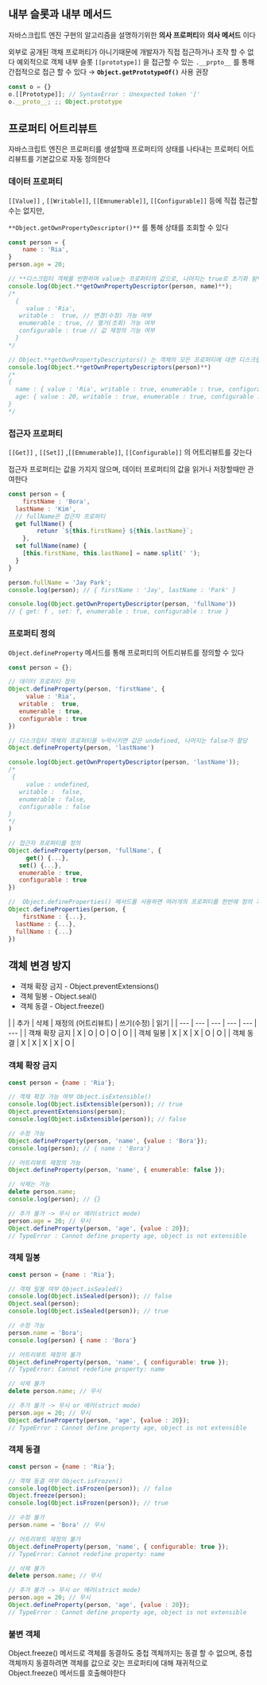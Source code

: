 ## 내부 슬롯과 내부 메서드

자바스크립트 엔진 구현의 알고리즘을 설명하기위한 **의사 프로퍼티**와 **의사 메서드** 이다

외부로 공개된 객채 프로퍼티가 아니기때문에 개발자가 직접 접근하거나 조작 할 수 없다
예외적으로 객체 내부 슬롯 `[[prototype]]` 을 접근할 수 있는 `.__prpto__` 를 통해 간접적으로 접근 할 수 있다 → **`Object.getPrototypeOf()`** 사용 권장

```jsx
const o = {}
o.[[Prototype]]; // SyntaxError : Unexpected token '['
o.__proto__; ;; Object.prototype
```

## 프로퍼티 어트리뷰트
자바스크립트 엔진은 프로퍼티를 생설할때 프로퍼티의 상태를 나타내는 프로퍼티 어트리뷰트를 기본값으로 자동 정의한다
### 데이터 프로퍼티

`[[Value]]` , `[[Writable]]`, `[[Emnumerable]]`, `[[Configurable]]` 등에 직접 접근할수는 없지만,

`**Object.getOwnPropertyDescriptor()**` 를 통해 상태를 조회할 수 있다

```jsx
const person = {
	name : 'Ria',
}
person.age = 20;

// **디스크립터 객체를 반환하며 value는 프로퍼티의 값으로, 나머지는 true로 초기화 됨**
console.log(Object.**getOwnPropertyDescriptor(person, name)**);
/*
  {
	 value : 'Ria',
   writable :  true, // 변경(수정) 가능 여부
   enumerable : true, // 열거(조회) 가능 여부
   configurable : true // 값 재정의 기능 여부 
  }
*/

// Object.**getOwnPropertyDescriptors() 는 객체의 모든 프로퍼티에 대한 디스크립터 객체를 반환**
console.log(Object.**getOwnPropertyDescriptors(person)**)
/*
{
  name : { value : 'Ria', writable : true, enumerable : true, configurable : true },
  age: { value : 20, writable : true, enumerable : true, configurable : true }
}
*/
```

### 접근자 프로퍼티

`[[Get]]` , `[[Set]]` ,`[[Emnumerable]]`, `[[Configurable]]` 의 어트리뷰트를 갖는다

접근자 프로퍼티는 값을 가지지 않으며, 데이터 프로퍼티의 값을 읽거나 저장할때만 관여한다

```jsx
const person = {
	firstName : 'Bora',
  lastName : 'Kim',
  // fullName은 접근자 프로퍼티
  get fullName() {
		retunr `${this.firstName} ${this.lastName}`;
	},
  set fullName(name) {
    [this.firstName, this.lastName] = name.split(' ');
  }
}

person.fullName = 'Jay Park';
console.log(person); // { firstName : 'Jay', lastName : 'Park' }

console.log(Object.getOwnPropertyDescriptor(person, 'fullName'))
// { get: f , set: f, enumerable : true, configurable : true }

```

### 프로퍼티 정의

`Object.defineProperty` 메서드를 통해 프로퍼티의 어트리뷰트를 정의할 수 있다

```jsx
const person = {};

// 데이터 프로퍼티 정의
Object.defineProperty(person, 'firstName', {
	 value : 'Ria',
   writable :  true, 
   enumerable : true, 
   configurable : true 
})

// 디스크립터 객체의 프로퍼티를 누락시키면 값은 undefined, 나머지는 false가 할당
Object.defineProperty(person, 'lastName')

console.log(Object.getOwnPropertyDescriptor(person, 'lastName'));
/*
 {
	 value : undefined,
   writable :  false, 
   enumerable : false, 
   configurable : false
}
*/
)

// 접근자 프로퍼티를 정의
Object.defineProperty(person, 'fullName', {
	 get() {...},
   set() {...},
   enumerable : true, 
   configurable : true 
})

//  Object.defineProperties() 메서드를 사용하면 여러개의 프로퍼티를 한번에 정의 가능
Object.defineProperties(person, {
	firstName : {...},
  lastName : {...},
  fullName : {...}
})
```

## 객체 변경 방지

- 객채 확장 금지 - Object.preventExtensions()
- 객체 밀봉 - Object.seal()
- 객체 동결 - Object.freeze()

|  | 추가 | 삭제 | 재정의
(어트리뷰트) | 쓰기(수정) | 읽기 |
| --- | --- | --- | --- | --- | --- |
| 객채 확장 금지 | X | O | O | O | O |
| 객체 밀봉 | X | X | X | O | O |
| 객체 동결 | X | X | X | X | O |

### 객체 확장 금지

```jsx
const person = {name : 'Ria'}; 

// 객채 확장 가능 여부 Object.isExtensible()
console.log(Object.isExtensible(person)); // true
Object.preventExtensions(person);
console.log(Object.isExtensible(person)); // false

// 수정 가능
Object.defineProperty(person, 'name', {value : 'Bora'});
console.log(person); // { name : 'Bora'}

// 어트리뷰트 재정의 가능
Object.defineProperty(person, 'name', { enumerable: false });

// 삭제는 가능
delete person.name; 
console.log(person); // {}

// 추가 불가 -> 무시 or 에러(strict mode)
person.age = 20; // 무시
Object.defineProperty(person, 'age', {value : 20}); 
// TypeError : Cannot define property age, object is not extensible
```

### 객체 밀봉

```jsx
const person = {name : 'Ria'};

// 객채 밀봉 여부 Object.isSealed()
console.log(Object.isSealed(person)); // false
Object.seal(person);
console.log(Object.isSealed(person)); // true

// 수정 가능
person.name = 'Bora';
console.log(person) { name : 'Bora'}

// 어트리뷰트 재정의 불가
Object.defineProperty(person, 'name', { configurable: true });
// TypeError: Cannot redefine property: name

// 삭제 불가
delete person.name; // 무시

// 추가 불가 -> 무시 or 에러(strict mode)
person.age = 20; // 무시
Object.defineProperty(person, 'age', {value : 20}); 
// TypeError : Cannot define property age, object is not extensible
```

### 객체 동결

```jsx
const person = {name : 'Ria'};

// 객채 동결 여부 Object.isFrozen()
console.log(Object.isFrozen(person)); // false
Object.freeze(person);
console.log(Object.isFrozen(person)); // true

// 수정 불가
person.name = 'Bora' // 무시

// 어트리뷰트 재정의 불가
Object.defineProperty(person, 'name', { configurable: true });
// TypeError: Cannot redefine property: name

// 삭제 불가
delete person.name; // 무시

// 추가 불가 -> 무시 or 에러(strict mode)
person.age = 20; // 무시
Object.defineProperty(person, 'age', {value : 20}); 
// TypeError : Cannot define property age, object is not extensible
```

### 불변 객체
Object.freeze() 메서드로 객체를 동결하도 중첩 객체까지는 동결 할 수 없으며, 중첩 객체까지 동결하려면 객체를 값으로 갖는 프로퍼티에 대해 재귀적으로 Object.freeze() 메서드를 호출해야한다
